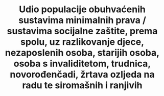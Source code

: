 ﻿---
title: >-
  Udio populacije obuhvaćenih sustavima minimalnih prava / sustavima socijalne zaštite, prema spolu, uz  razlikovanje djece, nezaposlenih osoba, starijih osoba, osoba s invaliditetom, trudnica, novorođenčadi, žrtava ozljeda na radu te siromašnih i ranjivih
permalink: /1-3-1/
sdg_goal: 1
layout: indicator
indicator: 1.3.1
indicator_variable: null
graph: null
graph_type_description: null
graph_status_notes: Graphed  FIX  AXIS
variable_description: null
variable_notes: null
un_designated_tier: '2'
un_custodial_agency: "ILO  (Partnering  Agencies:  World  Bank)"
target_id: '1.3'
has_metadata: false
goal_meta_link: 'http://unstats.un.org/sdgs/files/metadata-compilation/Metadata-Goal-1.pdf'
goal_meta_link_page: 7
indicator_name: >-
  Udio populacije obuhvaćenih sustavima minimalnih prava / sustavima socijalne zaštite, prema spolu, uz  razlikovanje djece, nezaposlenih osoba, starijih osoba, osoba s invaliditetom, trudnica, novorođenčadi, žrtava ozljeda na radu te siromašnih i ranjivih
target: >-
  Provesti nacionalno specifične sustave socijalne zaštite i mjere za sve, uključujući minimalna prava, a do 2030. ostvariti značajnu pokrivenost siromašnih i ranjivih
source_title: null
source_notes: null
published: true
actual_indicator_available: >-
  Estimated  size  of  the  population  in  the  Social  Security  area  and  percentage  fully  insured,  by  sex  and  age
source_agency_survey_dataset: >-
  Annual  Statistical  Supplement  to  the  Social  Security  Bulletin,  Table  4.C.5.  —  2015  and  prior  year  publications
actual_indicator_available_description: >-
  The  “percentage  insured”  is  the  relationship  of  individuals  who  have  earned  Social  Security  retirement,  survivors  and  disability  insurance  coverage  based  on  their  covered  earnings  histories.
us_method_of_computation: >-
  The  U.S.  Census  Bureau  provides  the  population  counts  to  SSA.  Insured  percentages  are  based  on  application  of  counts  in  SSA’s  Continuous  Work  History  Sample  to  the  population  estimates.
comments_and_limitations: >-
  Population  estimates  are  subject  to  revision  based  on  data  that  are  more  recent.
periodicity: Calendar  year
time_period: Calendar  year  2000  through  2016
unit_of_measure: Persons
disaggregation_categories: None
date_of_national_source_publication: April  2017
disaggregation_geography: None
date_metadata_updated: October  2017
scheduled_update_by_national_source: April  2018
source_agency_staff_name: Neil  Veenis
source_agency_staff_email: neil.veenis@ssa.gov
source_url: 
graph_title: null
---